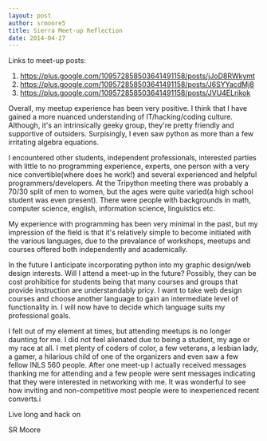 ```yaml
---
layout: post
author: srmoore5
title: Sierra Meet-up Reflection
date: 2014-04-27
---
```


Links to meet-up posts:
1. https://plus.google.com/109572858503641491158/posts/jJoD8RWkymt
2. https://plus.google.com/109572858503641491158/posts/J6SYYacdMj8
3. https://plus.google.com/109572858503641491158/posts/JVU4ELrikok

Overall, my meetup experience has been very positive. I think that I have gained
a more nuanced understanding of IT/hacking/coding culture. Although, it's an intrinsically
geeky group, they're pretty friendly and supportive of outsiders. Surpisingly, I even saw python
as more than a few irritating algebra equations.

I encountered other students, independent professionals, interested parties with little
to no programming experience, experts, one person with a very nice convertible(where does he work!)
and several experienced and helpful programmers/developers. At the Tripython meeting there was probably
a 70/30 split of men to women, but the ages were quite varied(a high school student was even present).
There were people with backgrounds in math, computer science, english, information science, linguistics etc.

My experience with programming has been very minimal in the past, but my impression of the field is that 
it's relatively simple to become initiated with the various languages, due to the prevalance of workshops,
meetups and courses offered both independently and academically.

In the future I anticipate incorporating python into my graphic design/web design interests.
Will I attend a meet-up in the future? Possibly, they can be cost prohibitice for students being that
many courses and groups that provide instruction are understandably pricy. I want to take web design courses
and choose another language to gain an intermediate level of functionality in. I will now have to decide which
language suits my professional goals.

I felt out of my element at times, but attending meetups is no longer daunting for me. I did not feel alienated due
to being a student, my age or my race at all. I met plenty of coders of color, a few veterans, a lesbian lady, a gamer,
a hilarious child of one of the organizers and even saw a few fellow INLS 560 people. After one meet-up I actually received messages thanking me for attending
and a few people were sent messages indicating that they were interested in networking with me. It was wonderful to see how inviting and non-competitive most 
people were to inexperienced recent converts.i

Live long and hack on

SR Moore
